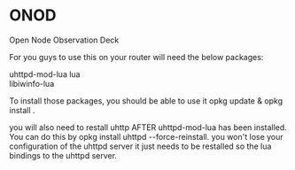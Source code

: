 ONOD
====

Open Node Observation Deck


For you guys to use this on your router will need the below packages: 

uhttpd-mod-lua 
lua          
libiwinfo-lua

To install those packages, you should be able to use it opkg update & opkg install <required-package>.

you will also need to restall uhttp AFTER uhttpd-mod-lua has been installed. 
You can do this by opkg install uhttpd --force-reinstall. you won't lose your configuration of the uhttpd server
it just needs to be restalled so the lua bindings to the uhttpd server. 

